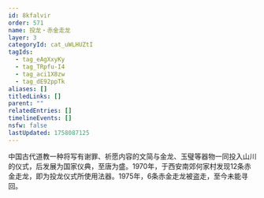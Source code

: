 ```yaml
---
id: 8kfalvir
order: 571
name: 投龙・赤金走龙
layer: 3
categoryId: cat_uWLHUZtI
tagIds:
  - tag_eAgXxyKy
  - tag_TRpfu-I4
  - tag_aci1X8zw
  - tag_dE92ppTk
aliases: []
titledLinks: []
parent: ""
relatedEntries: []
timelineEvents: []
nsfw: false
lastUpdated: 1758087125
---
```


中国古代道教一种将写有谢罪、祈愿内容的文简与金龙、玉璧等器物一同投入山川的仪式，后发展为国家仪典，至唐为盛。1970年，于西安南郊何家村发现12条赤金走龙，即为投龙仪式所使用法器。1975年，6条赤金走龙被盗走，至今未能寻回。